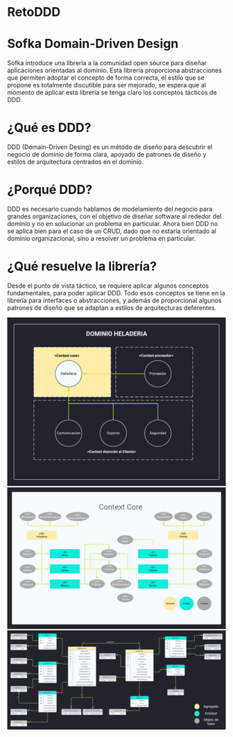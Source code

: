 # RetoDDD

# Sofka Domain-Driven Design
Sofka introduce una librería a la comunidad open source para diseñar aplicaciones orientadas al dominio. Esta librería proporciona abstracciones que permiten adoptar el concepto de forma correcta, el estilo que se propone es totalmente discutible para ser mejorado, se espera que al momento de aplicar esta librería se tenga claro los conceptos tácticos de DDD.

# ¿Qué es DDD?
DDD (Domain-Driven Desing) es un método de diseño para descubrir el negocio de dominio de forma clara, apoyado de patrones de diseño y estilos de arquitectura centrados en el dominio.

# ¿Porqué DDD?
DDD es necesario cuando hablamos de modelamiento del negocio para grandes organizaciones, con el objetivo de diseñar software al rededor del dominio y no en solucionar un problema en particular. Ahora bien DDD no se aplica bien para el caso de un CRUD, dado que no estaría orientado al dominio organizacional, sino a resolver un problema en particular.

# ¿Qué resuelve la librería?
Desde el punto de vista táctico, se requiere aplicar algunos conceptos fundamentales, para poder aplicar DDD. Todo esos conceptos se tiene en la librería para interfaces o abstracciones, y además de proporcional algunos patrones de diseño que se adaptan a estilos de arquitecturas deferentes.

![Dominio](Foto1.png)
![Context Core](Foto2.png)
![Model de Dominio](Foto3.png)
